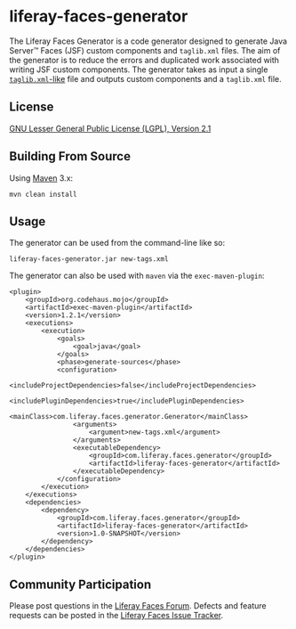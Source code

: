 # liferay-faces-generator

The Liferay Faces Generator is a code generator designed to generate
Java Server&trade; Faces (JSF) custom components and `taglib.xml` files. The
aim of the generator is to reduce the errors and duplicated work associated
with writing JSF custom components. The generator takes as input a single
[`taglib.xml`-like](https://github.com/stiemannkj1/liferay-faces-generator/blob/master/src/main/resources/common-tags.xml)
file and outputs custom components and a `taglib.xml` file.

## License

[GNU Lesser General Public License (LGPL), Version
2.1](http://www.gnu.org/licenses/old-licenses/lgpl-2.1.txt)

## Building From Source

Using [Maven](https://maven.apache.org/) 3.x:

	mvn clean install

## Usage

The generator can be used from the command-line like so:

	liferay-faces-generator.jar new-tags.xml

The generator can also be used with `maven` via the `exec-maven-plugin`:

```
<plugin>
	<groupId>org.codehaus.mojo</groupId>
	<artifactId>exec-maven-plugin</artifactId>
	<version>1.2.1</version>
	<executions>
		<execution>
			<goals>
				<goal>java</goal>
			</goals>
			<phase>generate-sources</phase>
			<configuration>
				<includeProjectDependencies>false</includeProjectDependencies>
				<includePluginDependencies>true</includePluginDependencies>
				<mainClass>com.liferay.faces.generator.Generator</mainClass>
				<arguments>
					<argument>new-tags.xml</argument>
				</arguments>
				<executableDependency>
					<groupId>com.liferay.faces.generator</groupId>
					<artifactId>liferay-faces-generator</artifactId>
				</executableDependency>
			</configuration>
		</execution>
	</executions>
	<dependencies>
		<dependency>
			<groupId>com.liferay.faces.generator</groupId>
			<artifactId>liferay-faces-generator</artifactId>
			<version>1.0-SNAPSHOT</version>
		</dependency>
	</dependencies>
</plugin>
```

## Community Participation

Please post questions in the [Liferay Faces
Forum](http://www.liferay.com/community/forums/-/message_boards/category/13289027).
Defects and feature requests can be posted in the [Liferay Faces Issue
Tracker](http://issues.liferay.com/browse/FACES).
